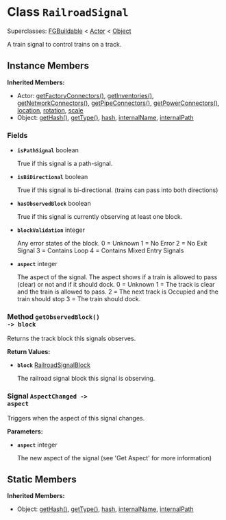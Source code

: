 # Class <code>RailroadSignal</code>

Superclasses: <a href="FGBuildable.md">FGBuildable</a> < <a href="Actor.md">Actor</a> < <a href="Object.md">Object</a>

A train signal to control trains on a track.
## Instance Members
<b>Inherited Members:</b>
- Actor: <a href="Actor.md#getFactoryConnectors">getFactoryConnectors()</a>, <a href="Actor.md#getInventories">getInventories()</a>, <a href="Actor.md#getNetworkConnectors">getNetworkConnectors()</a>, <a href="Actor.md#getPipeConnectors">getPipeConnectors()</a>, <a href="Actor.md#getPowerConnectors">getPowerConnectors()</a>, <a href="Actor.md#location">location</a>, <a href="Actor.md#rotation">rotation</a>, <a href="Actor.md#scale">scale</a>
- Object: <a href="Object.md#getHash">getHash()</a>, <a href="Object.md#getType">getType()</a>, <a href="Object.md#hash">hash</a>, <a href="Object.md#internalName">internalName</a>, <a href="Object.md#internalPath">internalPath</a>
### Fields
- <code><b>isPathSignal</b></code> boolean

  True if this signal is a path-signal.
- <code><b>isBiDirectional</b></code> boolean

  True if this signal is bi-directional. (trains can pass into both directions)
- <code><b>hasObservedBlock</b></code> boolean

  True if this signal is currently observing at least one block.
- <code><b>blockValidation</b></code> integer

  Any error states of the block.
0 = Unknown
1 = No Error
2 = No Exit Signal
3 = Contains Loop
4 = Contains Mixed Entry Signals
- <code><b>aspect</b></code> integer

  The aspect of the signal. The aspect shows if a train is allowed to pass (clear) or not and if it should dock.
0 = Unknown
1 = The track is clear and the train is allowed to pass.
2 = The next track is Occupied and the train should stop
3 = The train should dock.
### Method <code>getObservedBlock() -> block</code>
Returns the track block this signals observes.

<b>Return Values:</b>

- <code><b>block</b></code> <a href="../structs/RailroadSignalBlock.md">RailroadSignalBlock</a>

  The railroad signal block this signal is observing.
### Signal <code>AspectChanged -> aspect</code>
Triggers when the aspect of this signal changes.

<b>Parameters:</b>

- <code><b>aspect</b></code> integer

  The new aspect of the signal (see 'Get Aspect' for more information)
## Static Members
<b>Inherited Members:</b>
- Object: <a href="Object.md#getHash">getHash()</a>, <a href="Object.md#getType">getType()</a>, <a href="Object.md#hash">hash</a>, <a href="Object.md#internalName">internalName</a>, <a href="Object.md#internalPath">internalPath</a>